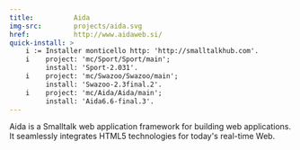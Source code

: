 ```yaml
---
title:          Aida
img-src:        projects/aida.svg
href:           http://www.aidaweb.si/
quick-install: >
    i := Installer monticello http: 'http://smalltalkhub.com'. 
    i    project: 'mc/Sport/Sport/main'; 
         install: 'Sport-2.031'.
    i    project: 'mc/Swazoo/Swazoo/main'; 
         install: 'Swazoo-2.3final.2'.
    i    project: 'mc/Aida/Aida/main';
         install: 'Aida6.6-final.3'.
---
```

Aida is a Smalltalk web application framework for building web applications. It seamlessly integrates HTML5 technologies for today's real-time Web.